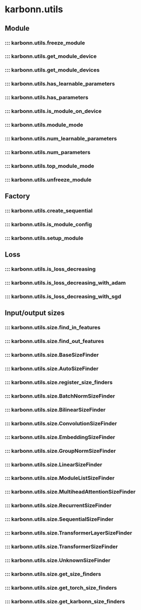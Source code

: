 # karbonn.utils

## Module

### ::: karbonn.utils.freeze_module

### ::: karbonn.utils.get_module_device

### ::: karbonn.utils.get_module_devices

### ::: karbonn.utils.has_learnable_parameters

### ::: karbonn.utils.has_parameters

### ::: karbonn.utils.is_module_on_device

### ::: karbonn.utils.module_mode

### ::: karbonn.utils.num_learnable_parameters

### ::: karbonn.utils.num_parameters

### ::: karbonn.utils.top_module_mode

### ::: karbonn.utils.unfreeze_module

## Factory

### ::: karbonn.utils.create_sequential

### ::: karbonn.utils.is_module_config

### ::: karbonn.utils.setup_module

## Loss

### ::: karbonn.utils.is_loss_decreasing

### ::: karbonn.utils.is_loss_decreasing_with_adam

### ::: karbonn.utils.is_loss_decreasing_with_sgd

## Input/output sizes

### ::: karbonn.utils.size.find_in_features

### ::: karbonn.utils.size.find_out_features

### ::: karbonn.utils.size.BaseSizeFinder

### ::: karbonn.utils.size.AutoSizeFinder

### ::: karbonn.utils.size.register_size_finders

### ::: karbonn.utils.size.BatchNormSizeFinder

### ::: karbonn.utils.size.BilinearSizeFinder

### ::: karbonn.utils.size.ConvolutionSizeFinder

### ::: karbonn.utils.size.EmbeddingSizeFinder

### ::: karbonn.utils.size.GroupNormSizeFinder

### ::: karbonn.utils.size.LinearSizeFinder

### ::: karbonn.utils.size.ModuleListSizeFinder

### ::: karbonn.utils.size.MultiheadAttentionSizeFinder

### ::: karbonn.utils.size.RecurrentSizeFinder

### ::: karbonn.utils.size.SequentialSizeFinder

### ::: karbonn.utils.size.TransformerLayerSizeFinder

### ::: karbonn.utils.size.TransformerSizeFinder

### ::: karbonn.utils.size.UnknownSizeFinder

### ::: karbonn.utils.size.get_size_finders

### ::: karbonn.utils.size.get_torch_size_finders

### ::: karbonn.utils.size.get_karbonn_size_finders
